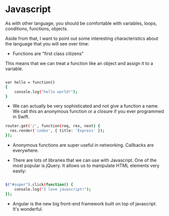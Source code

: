 # Javascript

As with other language, you should be comfortable with variables, loops, conditions, functions, objects.

Aside from that, I want to point out some interesting characteristics about the language that you will see over time:

- Functions are "first class citizens"

This means that we can treat a function like an object and assign it to a variable.

```bash

var hello = function()
{
    console.log("hello world!");
}

```

- We can actually be very sophisticated and not give a function a name. We call this an anonymous function or a closure if you ever programmed in Swift.

```bash
router.get('/', function(req, res, next) {
  res.render('index', { title: 'Express' });
});
```

- Anonymous functions are super useful in networking. Callbacks are everywhere.

- There are lots of libraries that we can use with Javascript. One of the most popular is jQuery. It allows us to manipulate HTML elements very easily:

```bash

$("#super").click(function() {
    console.log("I love javascript!");
});

```

- Angular is the new big front-end framework built on top of javascript. It's wonderful.
